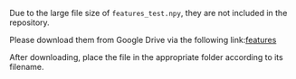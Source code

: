 Due to the large file size of `features_test.npy`, they are not included in the repository.

Please download them from Google Drive via the following link:[features](https://drive.google.com/drive/folders/1tTs13qze-tr6z5uGC6uTnyvE0uBRJh4_?usp=sharing)

After downloading, place the file in the appropriate folder according to its filename.
